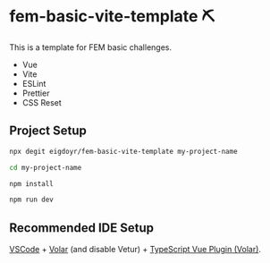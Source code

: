 # fem-basic-vite-template ⛏️

This is a template for FEM basic challenges.

- Vue
- Vite
- ESLint
- Prettier
- CSS Reset

## Project Setup

```sh
npx degit eigdoyr/fem-basic-vite-template my-project-name
```

```sh
cd my-project-name
```

```sh
npm install
```

```sh
npm run dev
```

## Recommended IDE Setup

[VSCode](https://code.visualstudio.com/) + [Volar](https://marketplace.visualstudio.com/items?itemName=Vue.volar) (and disable Vetur) + [TypeScript Vue Plugin (Volar)](https://marketplace.visualstudio.com/items?itemName=Vue.vscode-typescript-vue-plugin).
